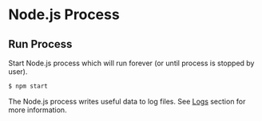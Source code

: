 # Node.js Process

## Run Process
Start Node.js process which will run forever (or until process is stopped by user).
```bash
$ npm start
```
The Node.js process writes useful data to log files.  See [Logs](/usage/logs/) section for more information.